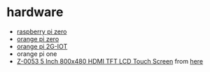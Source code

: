 # hardware

- [raspberry pi zero](raspberry-pi-zero)
- [orange pi zero](orange-pi-zero/)
- [orange pi 2G-IOT](orange-pi-2g-iot)
- orange pi one
- [Z-0053 5 Inch 800x480 HDMI TFT LCD Touch Screen](http://wiki.52pi.com/index.php/5-Inch-800x480-HDMI-TFT-LCD-Touch-Screen_SKU:Z-0053) from [here](http://www.ebay.com/itm/5-Inch-800-480-HDMI-Resistive-Touch-Screen-LCD-Display-for-Raspberry-Pi-2-3-B-/221952432326)
